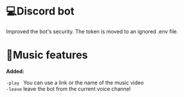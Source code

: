 # **💻Discord bot**

Improved the bot's security. The token is moved to an ignored .env file.

# **🎵Music features**

**Added:**

 ``-play `` You can use a link or the name of the music video  
 ``-leave`` leave the bot from the current voice channel

